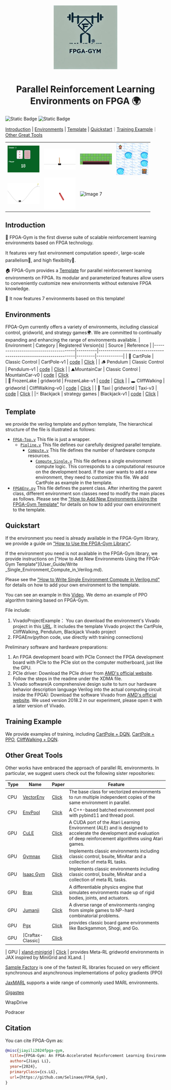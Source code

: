 
<h1 align="center"><img src="Docs/image/logo.png" alt="Description" width="200"/>
<h1 align="center">Parallel Reinforcement Learning Environments on FPGA 🌍</h1>


![Static Badge](https://img.shields.io/badge/test-passing-green)
![Static Badge](https://img.shields.io/badge/license-MIT-orange)

[Introduction](#introduction) | [Environments](#environments) | [Template](#template) | [Quickstart](#quickstart)｜[Training Example](#training-example)｜[Other Great Tools](#other-great-tools) 

<table>
  <tr>
    <td><img src="Docs/image/blackjack1.gif" alt="Image 1" width="100"/></td>
    <td><img src="Docs/image/cart_pole.gif" alt="Image 2" width="100"/></td>
    <td><img src="Docs/image/cliff_walking.gif" alt="Image 3" width="100"/></td>
    <td><img src="Docs/image/frozen_lake.gif" alt="Image 4" width="100"/></td>
  </tr>
  <tr>
    <td><img src="Docs/image/mountain_car.gif" alt="Image 5" width="100"/></td>
    <td><img src="Docs/image/pendulum.gif" alt="Image 6" width="100"/></td>
    <td><img src="Docs/image/taxi.gif" alt="Image 7" width="100"/></td>

  </tr>

</table>

## Introduction
💎 FPGA-Gym is the first diverse suite of scalable reinforcement learning environments based on FPGA technology.

It features very fast environment computation speed⚡️, large-scale parallelism🏅, and high flexibility🌊.

🏠 FPGA-Gym provides a [Template](Template/Pipeline.v) for parallel reinforcement learning environments on FPGA.
Its modular and parameterized features allow users to conveniently customize new environments without extensive FPGA knowledge.

🌌 It now features 7 environments based on this template!

## Environments
FPGA-Gym currently offers a variety of environments, including classical control, gridworld, and strategy games🌍. 
We are committed to continually expanding and enhancing the range of environments available.
| Environment                           | Category | Registered Version(s)                                           | Source  | Reference |
|---------------------------------------|----------|------------------------------------------------------------------|---------|-------------|
|  🍎 CartPole                            | Classic Control    | CartPole-v1                                                     | [code](github/Environment/CartPole) | [Click](https://gymnasium.farama.org/environments/classic_control/cart_pole/)    |
| 🪵 Pendulum                       | Classic Control    | Pendulum-v1                                                | [code](github/Environment/Pendulum) | [Click](https://gymnasium.farama.org/environments/classic_control/pendulum/)    |
|  ⛰️MountainCar                       | Classic Control    | MountainCar-v0                                              | [code](github/Environment/MountainCar) | [Click](https://gymnasium.farama.org/environments/classic_control/mountain_car/)   
| 🧊 FrozenLake                        | gridworld    | FrozenLake-v1                                                  | [code](github/Environment/FrozenLake) | [Click](https://gymnasium.farama.org/environments/toy_text/frozen_lake/)    |
|  🕳️ CliffWalking                          | gridworld    | CliffWalking-v0                | [code](github/Environment/CliffWalking) | [Click](https://gymnasium.farama.org/environments/toy_text/cliff_walking/)    |
| 🚕 Taxi                             | gridworld    | Taxi-v3                                 | [code](github/Environment/Taxi) | [Click](https://gymnasium.farama.org/environments/toy_text/taxi/)    |
|🃏 Blackjack                   | strategy games    | Blackjack-v1                                            | [code](github/Environment/BlackJack) | [Click](https://gymnasium.farama.org/environments/toy_text/blackjack/)    |


## Template
we provide the verilog template and python template, The hierarchical structure of the file is illustrated as follows:
* [`FPGA-Top.v`](Template/FPGA_Top.v) This file is just a wrapper.
    * [`Pipline.v`](Template/Pipeline.v) This file defines our carefully designed parallel template.
        * [`Compute.v`](Template/Compute.v) This file defines the number of hardware compute resources. 
            * [`Compute_Single.v`](Template/Compute_Single.v) This file defines a single environment compute logic. This corresponds to a computational resource on the development board. If the user wants to add a new environment, they need to customize this file. We add CartPole as example in the template.
* [`FPGAEnv.py`](Template/FPGAEnv.py) This file defines the parent class. After inheriting the parent class, different environment son classes need to modify the main places as follows.
Please see the ["How to Add New Environments Using the FPGA-Gym Template"](User_Guide/Add_New_Environments.md) for details on how to add your own environment to the template.

## Quickstart
If the environment you need is already available in the FPGA-Gym library, we provide a guide on ["How to Use the FPGA-Gym Library"](User_Guide/Use_the_FPGA-Gym_Library.md). 

If the environment you need is not available in the FPGA-Gym library, we provide instructions on ["How to Add New Environments Using the FPGA-Gym Template"](User_Guide/Write _Single_Environment_Compute_in_Verilog.md).

Please see the ["How to Write Single Environment Compute in Verilog.md"](github/User_Guide) for details on how to add your own environment to the template.

You can see an example in this [Video](https://www.bilibili.com/video/BV12tV4e1EVw/?vd_source=3bfa69ca5962fd1ea8f48c880ae9844c). We demo
an example of PPO algorithm training based on FPGA-Gym.

File include:
1. VivadoProjectExample：
   You can download the environment's Vivado project in this [URL](https://disk.pku.edu.cn/link/AAA5847B47B5C84CFD987D4B0A803A7CC0).
   It includes
   the template Vivado project
   the CartPole, CliffWalking, Pendulum, Blackjack Vivado project
2. FPGAEnv(python code, use directly with training connections)

Preliminary software and hardware preparations:
1. An FPGA development board with PCIe
        Connect the FPGA development board with PCIe to the PCIe slot on the computer motherboard, just like the GPU.
2. PCIe driver: 
        Download the PCIe driver from [AMD's official website](https://support.xilinx.com/s/article/65444?language=en_US). 
        Follow the steps in the readme under the XDMA file.
3. Vivado software(A comprehensive design suite to turn our hardware behavior description language Verilog into the actual computing circuit inside the FPGA):
        Download the software Vivado from [AMD's official website](https://www.xilinx.com/support/download.html).
        We used version 2018.2 in our experiment, please open it with a later version of Vivado.

## Training Example
We provide examples of training, including [CartPole + DQN](github/Training_Example/CartPole_DQN), [CartPole + PPO](github/Training_Example/CartPole_PPO), [CliffWalking + DQN](github/Training_Example/CliffWalking_DQN).


## Other Great Tools

Other works have embraced the approach of parallel RL environments. In particular, we suggest users check out the following sister repositories:


| Type                           | Name |  Paper                                 |  Feature|
|-------------------------------|------------------|---------------------------------------------------------------------------|-------------|
|  CPU                         |  [VectorEnv](https://gymnasium.farama.org/api/vector/)  | [Click]()                                                   | The base class for vectorized environments to run multiple independent copies of the same environment in parallel. | 
|  CPU                         |  [EnvPool](https://github.com/sail-sg/envpool)  | [Click]()                                                   |   A C++-based batched environment pool with pybind11 and thread pool. |
|  GPU                         |  [CuLE](https://github.com/NVlabs/cule) | [Click]()                                                   |   A CUDA port of the Atari Learning Environment (ALE) and is designed to accelerate the development and evaluation of deep reinforcement algorithms using Atari games. |
|  GPU                         |  [Gymnax]()  | [Click]()                                                   |   Implements classic environments including classic control, bsuite, MinAtar and a collection of meta RL tasks. |
|  GPU                         |  [Isaac Gym](https://github.com/isaac-sim/IsaacGymEnvs)  | [Click]()                                                   |   Implements classic environments including classic control, bsuite, MinAtar and a collection of meta RL tasks. |
|  GPU                         |  [Brax](https://github.com/google/brax)   | [Click]()                                                   |  A differentiable physics engine that simulates environments made up of rigid bodies, joints, and actuators.|
|  GPU                         |  [Jumanji](https://github.com/instadeepai/jumanji)   | [Click]()                                                   |  A diverse range of environments ranging from simple games to NP-hard combinatorial problems.|
|  GPU                         |  [Pgx](https://github.com/sotetsuk/pgx) | [Click]()                                                   | provides classic board game environments like Backgammon, Shogi, and Go.|
|  GPU                         |  [Craftax-Classic] | [Click]()                                                   | |

|  GPU                         |  [xland-minigrid]() | [Click]()                                                   | provides Meta-RL gridworld environments in JAX inspired by MiniGrid and XLand. |


[Sample Factory](https://github.com/alex-petrenko/sample-factory) is one of the fastest RL libraries focused on very efficient synchronous and asynchronous implementations of policy gradients (PPO)




[JaxMARL](https://github.com/FLAIROx/JaxMARL) supports a wide range of commonly used MARL environments. 

[Gigastep ](https://github.com/mlech26l/gigastep)

WrapDrive

Podracer


## Citation

You can cite FPGA-Gym as:

```bibtex
@misc{jiayili2024fpga-gym,
  title={FPGA-Gym: An FPGA-Accelerated Reinforcement Learning Environment Simulation Framework},
  author={Jiayi Li},
  year={2024},
  primaryClass={cs.LG},
  url={https://github.com/Selinaee/FPGA_Gym},
}